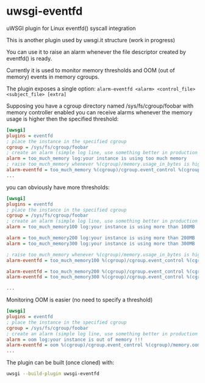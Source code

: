 uwsgi-eventfd
=============

uWSGI plugin for Linux eventfd() syscall integration

This is another plugin used by uwsgi.it structure (work in progress)

You can use it to raise an alarm whenever the file descriptor created by eventfd() is ready.

Currently it is used to monitor memory thresholds and OOM (out of memory) events in memory cgroups.

The plugin exposes a single option: ``alarm-eventfd <alarm> <control_file> <subject_file> [extra]``

Supposing you have a cgroup directory named /sys/fs/cgroup/foobar with memory controller enabled you can receive alarms whenever the memory usage is higher then the specified threshold:

```ini
[uwsgi]
plugins = eventfd
; place the instance in the specified cgroup
cgroup = /sys/fs/cgroup/foobar
; create an alarm (simple log line, use something better in production like mail or jabber/xmpp)
alarm = too_much_memory log:your instance is using too much memory
; raise too_much_memory whenever %(cgroup)/memory.usage_in_bytes is higher than 100MB
alarm-eventfd = too_much_memory %(cgroup)/cgroup.event_control %(cgroup)/memory.usage_in_bytes 100000000
...
```

you can obviously have more thresholds:

```ini
[uwsgi]
plugins = eventfd
; place the instance in the specified cgroup
cgroup = /sys/fs/cgroup/foobar
; create an alarm (simple log line, use something better in production like mail or jabber/xmpp)
alarm = too_much_memory100 log:your instance is using more than 100MB

alarm = too_much_memory200 log:your instance is using more than 200MB
alarm = too_much_memory300 log:your instance is using more than 300MB

; raise too_much_memory whenever %(cgroup)/memory.usage_in_bytes is higher than 100MB
alarm-eventfd = too_much_memory100 %(cgroup)/cgroup.event_control %(cgroup)/memory.usage_in_bytes 100000000

alarm-eventfd = too_much_memory200 %(cgroup)/cgroup.event_control %(cgroup)/memory.usage_in_bytes 200000000
alarm-eventfd = too_much_memory300 %(cgroup)/cgroup.event_control %(cgroup)/memory.usage_in_bytes 300000000

...
```

Monitoring OOM is easier (no need to specify a threshold)

```ini
[uwsgi]
plugins = eventfd
; place the instance in the specified cgroup
cgroup = /sys/fs/cgroup/foobar
; create an alarm (simple log line, use something better in production like mail or jabber/xmpp)
alarm = oom log:your instance is out of memory !!!
alarm-eventfd = oom %(cgroup)/cgroup.event_control %(cgroup)/memory.oom_control
...
```

The plugin can be built (once cloned) with:

```sh
uwsgi --build-plugin uwsgi-eventfd
```
